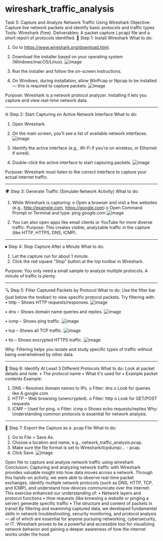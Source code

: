 # wireshark_traffic_analysis
Task 5: Capture and Analyze Network Traffic Using Wireshark 
Objective: Capture live network packets and identify basic protocols and traffic types  Tools: Wireshark (free). 
Deliverables: A packet capture (.pcap) file and a short report of protocols identified.
🔧 Step 1: Install Wireshark
What to do:
1.	Go to https://www.wireshark.org/download.html.
2.	Download the installer based on your operating system (Windows/macOS/Linux).
 ![image](https://github.com/user-attachments/assets/d822c706-2f31-4952-ac60-f3d14a7368cb)

3.	Run the installer and follow the on-screen instructions.
4.	On Windows, during installation, allow WinPcap or Npcap to be installed — this is required to capture packets.
 ![image](https://github.com/user-attachments/assets/938321ee-42d8-43a6-8957-7a7eee5931e9)


Purpose:
Wireshark is a network protocol analyzer. Installing it lets you capture and view real-time network data.
________________________________________
🌐 Step 2: Start Capturing on Active Network Interface
What to do:
1.	Open Wireshark.
2.	On the main screen, you’ll see a list of available network interfaces.
 ![image](https://github.com/user-attachments/assets/2e16edbf-a4f5-469a-a8cc-784671143e92)

3.	Identify the active interface (e.g., Wi-Fi if you're on wireless, or Ethernet if wired).
4.	Double-click the active interface to start capturing packets.
 ![image](https://github.com/user-attachments/assets/62dc4123-5d50-4410-91e3-f3e073436e4a)

 Purpose:
Wireshark must listen to the correct interface to capture your actual internet traffic.
________________________________________
🌍 Step 3: Generate Traffic (Simulate Network Activity)
What to do:
1.	While Wireshark is capturing:
o	Open a browser and visit a few websites (e.g., http://example.com, https://google.com)
o	Open Command Prompt or Terminal and type: ping google.com
 ![image](https://github.com/user-attachments/assets/4b4fb094-3c66-4dde-b01c-a459f7efb940)

2.	You can also open apps like email clients or YouTube for more diverse traffic.
Purpose:
This creates visible, analyzable traffic in the capture (like HTTP, HTTPS, DNS, ICMP).
________________________________________
⏹ Step 4: Stop Capture After a Minute
What to do:
1.	Let the capture run for about 1 minute.
2.	Click the red square “Stop” button at the top toolbar in Wireshark.
 
Purpose:
You only need a small sample to analyze multiple protocols. A minute of traffic is plenty.
________________________________________
🔍 Step 5: Filter Captured Packets by Protocol
What to do:
Use the filter bar (just below the toolbar) to view specific protocol packets.
Try filtering with:
•	http – Shows HTTP requests/responses.
   ![image](https://github.com/user-attachments/assets/e59a5342-1502-4db8-96ed-3c75ded57784)
   
•	dns – Shows domain name queries and replies.
  ![image](https://github.com/user-attachments/assets/941066ae-2ccb-429b-b022-f520955c23a5)
             
•	icmp – Shows ping traffic.
  ![image](https://github.com/user-attachments/assets/181ec34f-ae01-4221-baa2-0e4a3aec5ac2)

•	tcp – Shows all TCP traffic.
 ![image](https://github.com/user-attachments/assets/45bba063-5cd6-40da-9024-f301ef0d1574)

•	tls – Shows encrypted HTTPS traffic.
 ![image](https://github.com/user-attachments/assets/5404eaca-7c1b-4a69-ac0a-5a5796020dda)

Why:
Filtering helps you isolate and study specific types of traffic without being overwhelmed by other data.
________________________________________
🔎 Step 6: Identify At Least 3 Different Protocols
What to do:
Look at packet details and note:
•	The protocol name
•	What it's used for
•	Example packet contents
Example:
1.	DNS – Resolves domain names to IPs.
o	Filter: dns
o	Look for queries like A google.com
2.	HTTP – Web browsing (unencrypted).
o	Filter: http
o	Look for GET/POST requests
3.	ICMP – Used for ping.
o	Filter: icmp
o	Shows echo requests/replies
Why:
Understanding common protocols is essential for network analysis.
________________________________________
💾 Step 7: Export the Capture as a .pcap File
What to do:
1.	Go to File > Save As.
2.	Choose a location and name, e.g., network_traffic_analysis.pcap.
3.	Make sure the file format is set to Wireshark/tcpdump/... - pcap.
4.	Click Save.
      ![image](https://github.com/user-attachments/assets/cefeb52b-c3c2-4bad-ab2b-d51879d20d10)

Open file to capture and analyse network traffic using wireshark
Conclusion: 
Capturing and analyzing network traffic with Wireshark provides valuable insight into how data moves across a network. Through this hands-on activity, we were able to observe real-time packet exchanges, identify multiple network protocols (such as DNS, HTTP, TCP, and ICMP), and understand how devices communicate over the internet.
This exercise enhanced our understanding of:
•	Network layers and protocol functions
•	How requests (like browsing a website or pinging a server) generate specific traffic
•	The structure and content of packets in transit
By filtering and examining captured data, we developed fundamental skills in network troubleshooting, security monitoring, and protocol analysis — all of which are essential for anyone pursuing networking, cybersecurity, or IT.
Wireshark proves to be a powerful and accessible tool for visualizing network behavior and gaining a deeper awareness of how the internet works under the hood.

